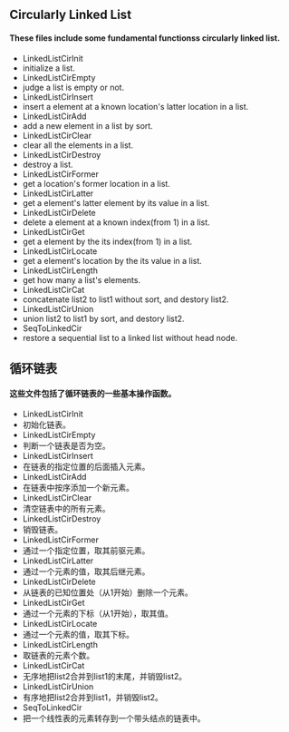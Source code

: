## Circularly Linked List
#### These files include some  fundamental functionss circularly linked list.
- LinkedListCirInit
 - initialize a list.
- LinkedListCirEmpty
 - judge a list is empty or not.
- LinkedListCirInsert
 - insert a element at a known location's latter location in a list.
- LinkedListCirAdd
 - add a new element in a list by sort.
- LinkedListCirClear
 - clear all the elements in a list.
- LinkedListCirDestroy
 - destroy a list.
- LinkedListCirFormer
 - get a location's former location in a list.
- LinkedListCirLatter
 - get a element's latter element by its value in a list.
- LinkedListCirDelete
 - delete a element at a known index(from 1) in a list.
- LinkedListCirGet
 - get a element by the its index(from 1) in a list.
- LinkedListCirLocate
 - get a element's location by the its value in a list.
- LinkedListCirLength
 - get how many a list's elements.
- LinkedListCirCat
 - concatenate list2 to list1 without sort, and destory list2.
- LinkedListCirUnion
 - union list2 to list1 by sort, and destory list2.
- SeqToLinkedCir
 - restore a sequential list to a linked list without head node.

## 循环链表
#### 这些文件包括了循环链表的一些基本操作函数。
- LinkedListCirInit
 - 初始化链表。
- LinkedListCirEmpty
 - 判断一个链表是否为空。
- LinkedListCirInsert
 - 在链表的指定位置的后面插入元素。
- LinkedListCirAdd
 - 在链表中按序添加一个新元素。
- LinkedListCirClear
 - 清空链表中的所有元素。
- LinkedListCirDestroy
 - 销毁链表。
- LinkedListCirFormer
 - 通过一个指定位置，取其前驱元素。
- LinkedListCirLatter
 - 通过一个元素的值，取其后继元素。
- LinkedListCirDelete
 - 从链表的已知位置处（从1开始）删除一个元素。
- LinkedListCirGet
 - 通过一个元素的下标（从1开始），取其值。
- LinkedListCirLocate
 - 通过一个元素的值，取其下标。
- LinkedListCirLength
 - 取链表的元素个数。
- LinkedListCirCat
 - 无序地把list2合并到list1的末尾，并销毁list2。
- LinkedListCirUnion
 - 有序地把list2合并到list1，并销毁list2。
- SeqToLinkedCir
 - 把一个线性表的元素转存到一个带头结点的链表中。









